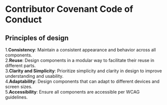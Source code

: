 # Contributor Covenant Code of Conduct

## Principles of design
1.**Consistency**: Maintain a consistent appearance and behavior across all components. <br/>
2.**Reuse**: Design components in a modular way to facilitate their reuse in different parts.<br/>
3.**Clarity and Simplicity**: Prioritize simplicity and clarity in design to improve understanding and usability.<br/>
4.**Adaptability**: Design components that can adapt to different devices and screen sizes.<br/>
5.**Accessibility**: Ensure all components are accessible per WCAG guidelines.<br/>
